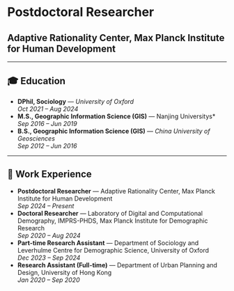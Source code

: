
# **Postdoctoral Researcher**
## Adaptive Rationality Center, Max Planck Institute for Human Development
---

## 🎓 Education
- **DPhil, Sociology** — *University of Oxford*  
  *Oct 2021 – Aug 2024*
- **M.S., Geographic Information Science (GIS)** — Nanjing Universitys*  
  *Sep 2016 – Jun 2019*
- **B.S., Geographic Information Science (GIS)** — *China University of Geosciences*  
  *Sep 2012 – Jun 2016*

---

## 💼 Work Experience
- **Postdoctoral Researcher** — Adaptive Rationality Center, Max Planck Institute for Human Development  
  *Sep 2024 – Present*
- **Doctoral Researcher** — Laboratory of Digital and Computational Demography, IMPRS-PHDS, Max Planck Institute for Demographic Research  
  *Sep 2020 – Aug 2024*
- **Part-time Research Assistant** — Department of Sociology and Leverhulme Centre for Demographic Science, University of Oxford  
  *Dec 2023 – Sep 2024*
- **Research Assistant (Full-time)** — Department of Urban Planning and Design, University of Hong Kong  
  *Jan 2020 – Sep 2020*
